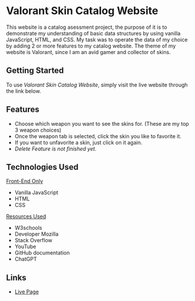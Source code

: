 # Valorant Skin Catalog Website

This website is a catalog asessment project, the purpose of it is to demonstrate my understanding of basic data structures by using vanilla JavaScript, HTML, and CSS. My task was to operate the data of my choice by adding 2 or more features to my catalog website. The theme of my website is Valorant, since I am an avid gamer and collector of skins. 

## Getting Started

To use *Valorant Skin Catalog Website*, simply visit the live website through the link below.

## Features

- Choose which weapon you want to see the skins for. (These are my top 3 weapon choices)
- Once the weapon tab is selected, click the skin you like to favorite it.
- If you want to unfavorite a skin, just click on it again.
- *Delete Feature is not finished yet.*

## Technologies Used

<ins>Front-End Only<ins>
- Vanilla JavaScript
- HTML
- CSS

<ins>Resources Used<ins>
- W3schools
- Developer Mozilla
- Stack Overflow
- YouTube
- GitHub documentation
- ChatGPT

## Links

* [Live Page]()
